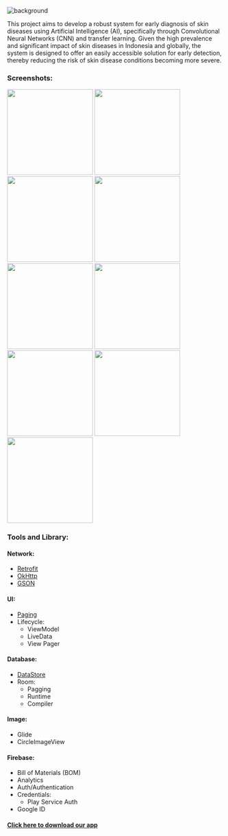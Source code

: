 ![background](https://github.com/Capstone-Bangkit-Academy-Dermalysis-App/capstone-dermalysis-md/assets/136870014/4127aa2c-32b3-4487-90b2-35bab6c202ed)

This project aims to develop a robust system for early diagnosis of skin diseases using Artificial Intelligence (AI), specifically through Convolutional Neural Networks (CNN) and transfer learning. Given the high prevalence and significant impact of skin diseases in Indonesia and globally, the system is designed to offer an easily accessible solution for early detection, thereby reducing the risk of skin disease conditions becoming more severe.

### Screenshots:
<img src="https://github.com/Capstone-Bangkit-Academy-Dermalysis-App/capstone-dermalysis-md/assets/136870014/46144267-4b2d-466e-9a41-d33b6ec4b701" width="200">
<img src="https://github.com/Capstone-Bangkit-Academy-Dermalysis-App/capstone-dermalysis-md/assets/136870014/ffa66ea6-829e-48f4-8657-457f5bdf8f38" width="200">
<img src="https://github.com/Capstone-Bangkit-Academy-Dermalysis-App/capstone-dermalysis-md/assets/136870014/8751d47f-7d31-4749-83e1-52f478368231" width="200">
<img src="https://github.com/Capstone-Bangkit-Academy-Dermalysis-App/capstone-dermalysis-md/assets/136870014/bcce52d8-8514-4aac-82f8-7cf513dd7605" width="200">
<img src="https://github.com/Capstone-Bangkit-Academy-Dermalysis-App/capstone-dermalysis-md/assets/136870014/c5d6b6d4-7c98-4f50-a070-cd12f128d3fe" width="200">
<img src="https://github.com/Capstone-Bangkit-Academy-Dermalysis-App/capstone-dermalysis-md/assets/136870014/89d7ea35-bc64-4f74-aef7-ebaf0be63ca5" width="200">
<img src="https://github.com/Capstone-Bangkit-Academy-Dermalysis-App/capstone-dermalysis-md/assets/136870014/d10e3d7f-e2e8-41bd-9529-aea5e8239ab4" width="200">
<img src="https://github.com/Capstone-Bangkit-Academy-Dermalysis-App/capstone-dermalysis-md/assets/136870014/0ed3c8ca-c6e5-483a-b56d-49ce4ef73ac6" width="200">
<img src="https://github.com/Capstone-Bangkit-Academy-Dermalysis-App/capstone-dermalysis-md/assets/136870014/b0bf807c-9e83-4254-8b51-aa4115d7d440" width="200">

### Tools and Library:
#### Network:
- <a href="https://github.com/square/retrofit.git">Retrofit</a>
- <a href="https://github.com/square/okhttp.git">OkHttp</a>
- <a href="https://github.com/google/gson">GSON</a>
#### UI:
- <a href="https://developer.android.com/topic/libraries/architecture/paging/v3-overview">Paging</a>
- Lifecycle:
  - ViewModel
  - LiveData
  - View Pager
#### Database:
- <a href="https://developer.android.com/jetpack/androidx/releases/datastore#preferences-datastore-dependencies">DataStore</a> 
- Room:
  - Pagging
  - Runtime
  - Compiler
#### Image:
- Glide
- CircleImageView
#### Firebase:
- Bill of Materials (BOM)
- Analytics
- Auth/Authentication
- Credentials:
  - Play Service Auth
- Google ID

#### <a href="https://drive.google.com/file/d/1_E_46ASLu4mk_vkP6g8mh5rV0PvEa-o4/view?usp=sharing">Click here to download our app</a>

